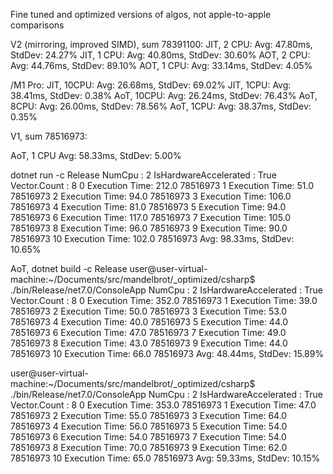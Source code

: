 Fine tuned and optimized versions of algos, not apple-to-apple comparisons


V2 (mirroring, improved SIMD), sum 78391100:
JIT, 2 CPU: Avg: 47.80ms, StdDev: 24.27%
JIT, 1 CPU: Avg: 40.80ms, StdDev: 30.60%
AOT, 2 CPU: Avg: 44.76ms, StdDev: 89.10%
AOT, 1 CPU: Avg: 33.14ms, StdDev: 4.05%

/M1 Pro:
JIT, 10CPU: Avg: 26.68ms, StdDev: 69.02%
JIT, 1CPU: Avg: 38.41ms, StdDev: 0.38%
AoT, 10CPU: Avg: 26.24ms, StdDev: 76.43%
AoT, 8CPU: Avg: 26.00ms, StdDev: 78.56%
AoT, 1CPU: Avg: 38.37ms, StdDev: 0.35%


V1, sum 78516973:

AoT, 1 CPU
Avg: 58.33ms, StdDev: 5.00%


dotnet run -c Release
NumCpu : 2
IsHardwareAccelerated : True
Vector<float>.Count : 8
0        Execution Time: 212.0    78516973
1        Execution Time: 51.0     78516973
2        Execution Time: 94.0     78516973
3        Execution Time: 106.0    78516973
4        Execution Time: 81.0     78516973
5        Execution Time: 94.0     78516973
6        Execution Time: 117.0    78516973
7        Execution Time: 105.0    78516973
8        Execution Time: 96.0     78516973
9        Execution Time: 90.0     78516973
10       Execution Time: 102.0    78516973
Avg: 98.33ms, StdDev: 10.65%


AoT, dotnet build -c Release
user@user-virtual-machine:~/Documents/src/mandelbrot/_optimized/csharp$ ./bin/Release/net7.0/ConsoleApp 
NumCpu : 2
IsHardwareAccelerated : True
Vector<float>.Count : 8
0        Execution Time: 352.0    78516973
1        Execution Time: 39.0     78516973
2        Execution Time: 50.0     78516973
3        Execution Time: 53.0     78516973
4        Execution Time: 40.0     78516973
5        Execution Time: 44.0     78516973
6        Execution Time: 47.0     78516973
7        Execution Time: 49.0     78516973
8        Execution Time: 43.0     78516973
9        Execution Time: 44.0     78516973
10       Execution Time: 66.0     78516973
Avg: 48.44ms, StdDev: 15.89%

user@user-virtual-machine:~/Documents/src/mandelbrot/_optimized/csharp$ ./bin/Release/net7.0/ConsoleApp 
NumCpu : 2
IsHardwareAccelerated : True
Vector<float>.Count : 8
0        Execution Time: 353.0    78516973
1        Execution Time: 47.0     78516973
2        Execution Time: 55.0     78516973
3        Execution Time: 64.0     78516973
4        Execution Time: 56.0     78516973
5        Execution Time: 54.0     78516973
6        Execution Time: 54.0     78516973
7        Execution Time: 54.0     78516973
8        Execution Time: 70.0     78516973
9        Execution Time: 62.0     78516973
10       Execution Time: 65.0     78516973
Avg: 59.33ms, StdDev: 10.15%